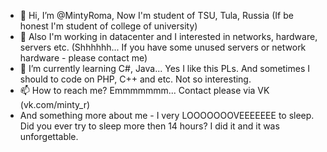 - 👋 Hi, I’m @MintyRoma, Now I'm student of TSU, Tula, Russia (If be honest I'm student of college of university)
- 👀 Also I'm working in datacenter and I interested in networks, hardware, servers etc. (Shhhhhh... If you have some unused servers or network hardware - please contact me)
- 🌱 I’m currently learning C#, Java... Yes I like this PLs. And sometimes I should to code on PHP, C++ and etc. Not so interesting.
- 📫 How to reach me? Emmmmmmm... Contact please via VK (vk.com/minty_r)
- And something more about me - I very LOOOOOOOVEEEEEEE to sleep. Did you ever try to sleep more then 14 hours? I did it and it was unforgettable.
